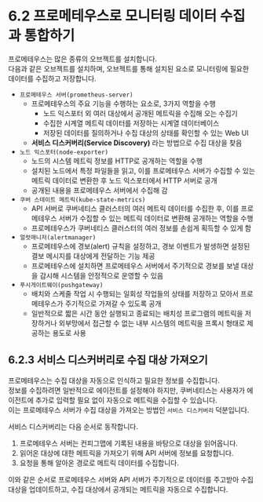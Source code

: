 # 6.2 프로메테우스로 모니터링 데이터 수집과 통합하기

프로메테우스는 많은 종류의 오브젝트를 설치합니다.  
다음과 같은 오브젝트를 설치하며, 오브젝트를 통해 설치된 요소로 모니터링에 필요한 데이터를 수집하고 저장합니다.

- `프로메테우스 서버(prometheus-server)`
    - 프로메테우스의 주요 기능을 수행하는 요소로, 3가지 역할을 수행
        - 노드 익스포터 외 여러 대상에서 공개된 메트릭을 수집해 오는 수집기
        - 수집한 시계열 메트릭 데이터를 저장하는 시계열 데이터베이스
        - 저장된 데이터를 질의하거나 수집 대상의 상태를 확인할 수 있는 Web UI
    - **서비스 디스커버리(Service Discovery)** 라는 방법으로 수집 대상을 찾음
- `노드 익스포터(node-exporter)`
    - 노드의 시스템 메트릭 정보를 HTTP로 공개하는 역할을 수행
    - 설치된 노드에서 특정 파일들을 읽고, 이를 프로메테우스 서버가 수집할 수 있는 메트릭 데이터로 변환한 후 노드 익스포터에서 HTTP 서버로 공개
    - 공개된 내용을 프로메테우스 서버에서 수집해 감
- `쿠버 스테이트 메트릭(kube-state-metrics)`
    - API 서버로 쿠버네티스 클러스터의 여러 메트릭 데이터를 수집한 후, 이를 프로메테우스 서버가 수집할 수 있는 메트릭 데이터로 변환해 공개하는 역할을 수행
    - 프로메테우스가 쿠버네티스 클러스터의 여러 정보를 손쉽게 획득할 수 있게 함
- `얼럿매니저(alertmanager)`
    - 프로메테우스에 경보(alert) 규칙을 설정하고, 경보 이벤트가 발생하면 설정된 결보 메시지를 대상에게 전달하는 기능 제공
    - 프로메테우스에 설치하면 프로메테우스 서버에서 주기적으로 경보를 보낼 대상을 감시해 시스템을 안정적으로 운영할 수 있음
- `푸시게이트웨이(pushgateway)`
    - 배치와 스케줄 작업 시 수행되는 일회성 작업들의 상태를 저장하고 모아서 프로메테우스가 주기적으로 가져갈 수 있도록 공개
    - 일반적으로 짧은 시간 동안 실행되고 종료되는 배치성 프로그램의 메트릭을 저장하거나 외부망에서 접근할 수 없는 내부 시스템의 메트릭을 프록시 형태로 제공하는 용도로 사용

## 6.2.3 서비스 디스커버리로 수집 대상 가져오기

프로메테우스는 수집 대상을 자동으로 인식하고 필요한 정보를 수집합니다.  
정보를 수집하려면 일반적으로 에이전트를 설정해야 하지만, 쿠버네티스는 사용자가 에이전트에 추가로 입력할 필요 없이 자동으로 메트릭을 수집할 수 있습니다.  
이는 프로메테우스 서버가 수집 대상을 가져오는 방법인 `서비스 디스커버리` 덕분입니다.

서비스 디스커버리는 다음 순서로 동작합니다.

1. 프로메테우스 서버는 컨피그맵에 기록된 내용을 바탕으로 대상을 읽어옵니다.
2. 읽어온 대상에 대한 메트릭을 가져오기 위해 API 서버에 정보를 요청합니다.
3. 요청을 통해 알아온 경로로 메트릭 데이터를 수집합니다.

이와 같은 순서로 프로메테우스 서버와 API 서버가 주기적으로 데이터를 주고받아 수집 대상을 업데이트하고, 수집 대상에서 공개되는 메트릭을 자동으로 수집합니다.

